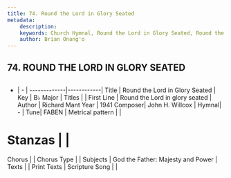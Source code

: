 ```yaml
---
title: 74. Round the Lord in Glory Seated
metadata:
    description: 
    keywords: Church Hymnal, Round the Lord in Glory Seated, Round the Lord in glory seated, 
    author: Brian Onang'o
---
```



## 74. ROUND THE LORD IN GLORY SEATED

```txt

```

- |   -  |
-------------|------------|
Title | Round the Lord in Glory Seated |
Key | B♭ Major |
Titles |  |
First Line | Round the Lord in glory seated |
Author | Richard Mant
Year | 1941
Composer| John H. Willcox |
Hymnal|  - |
Tune| FABEN |
Metrical pattern | |
# Stanzas |  |
Chorus |  |
Chorus Type |  |
Subjects | God the Father: Majesty and Power |
Texts |  |
Print Texts | 
Scripture Song |  |
  
